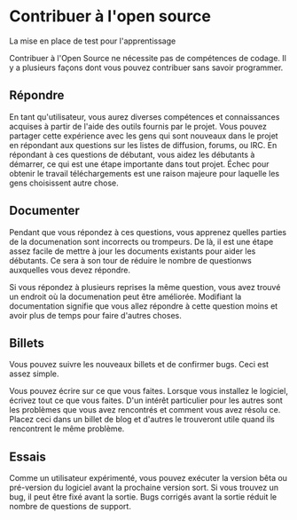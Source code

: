 # Contribuer à l'open source

La mise en place de test pour l'apprentissage

Contribuer à l'Open Source ne nécessite pas de compétences de codage. Il y a plusieurs façons dont vous pouvez contribuer sans savoir programmer.


## Répondre

En tant qu'utilisateur, vous aurez diverses compétences et connaissances acquises à partir de l'aide des outils fournis par le projet. Vous pouvez partager cette expérience avec les gens qui sont nouveaux dans le projet en répondant aux questions sur les listes de diffusion, forums, ou IRC. En répondant à ces questions de débutant, vous aidez les débutants à démarrer, ce qui est une étape importante dans tout projet. Échec pour obtenir le travail téléchargements est une raison majeure pour laquelle les gens choisissent autre chose.

## Documenter

Pendant que vous répondez à ces questions, vous apprenez quelles parties de la documenation sont incorrects ou trompeurs. De là, il est une étape assez facile de mettre à jour les documents existants pour aider les débutants. Ce sera à son tour de réduire le nombre de questionws auxquelles vous devez répondre.

Si vous répondez à plusieurs reprises la même question, vous avez trouvé un endroit où la documenation peut être améliorée. Modifiant la documentation signifie que vous allez répondre à cette question moins et avoir plus de temps pour faire d'autres choses.

## Billets

Vous pouvez suivre les nouveaux billets et de confirmer bugs. Ceci est assez simple.

Vous pouvez écrire sur ce que vous faites. Lorsque vous installez le logiciel, écrivez tout ce que vous faites. D'un intérêt particulier pour les autres sont les problèmes que vous avez rencontrés et comment vous avez résolu ce. Placez ceci dans un billet de blog et d'autres le trouveront utile quand ils rencontrent le même problème.

## Essais

Comme un utilisateur expérimenté, vous pouvez exécuter la version bêta ou pré-version du logiciel avant la prochaine version sort. Si vous trouvez un bug, il peut être fixé avant la sortie. Bugs corrigés avant la sortie réduit le nombre de questions de support.
